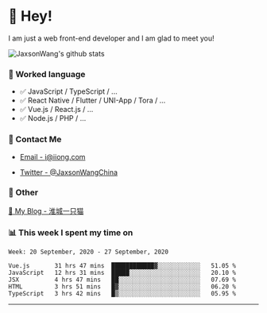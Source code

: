 # 👋 Hey!

I am just a web front-end developer and I am glad to meet you!

![JaxsonWang's github stats](https://github-readme-stats.vercel.app/api?username=JaxsonWang&&show_icons=true&&title_color=1abc9c&&icon_color=1abc9c)


### 📝 Worked language

- ✅ JavaScript / TypeScript / ...
- ✅ React Native / Flutter / UNI-App / Tora / ...
- ✅ Vue.js / React.js / ...
- ✅ Node.js / PHP / ...

### 📮 Contact Me

- [Email - i@iiong.com](mailto:i@iiong.com)

- [Twitter - @JaxsonWangChina](https://twitter.com/JaxsonWangChina)

### 🤪 Other

[📌 My Blog - 淮城一只猫](https://iiong.com)

### 📊 This week I spent my time on

<!--START_SECTION:waka-->
```text
Week: 20 September, 2020 - 27 September, 2020

Vue.js       31 hrs 47 mins  ████████████▓░░░░░░░░░░░░   51.05 % 
JavaScript   12 hrs 31 mins  █████░░░░░░░░░░░░░░░░░░░░   20.10 % 
JSX          4 hrs 47 mins   ██░░░░░░░░░░░░░░░░░░░░░░░   07.69 % 
HTML         3 hrs 51 mins   █▓░░░░░░░░░░░░░░░░░░░░░░░   06.20 % 
TypeScript   3 hrs 42 mins   █▒░░░░░░░░░░░░░░░░░░░░░░░   05.95 % 
```
<!--END_SECTION:waka-->

---
